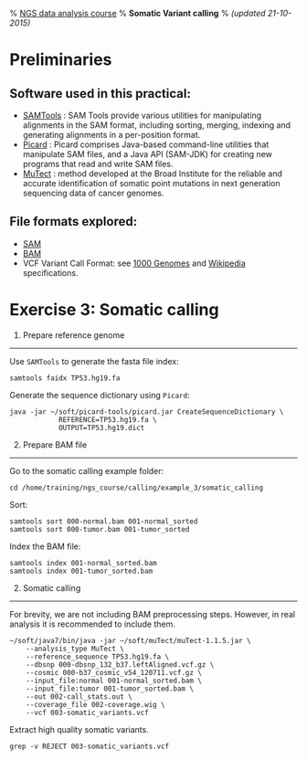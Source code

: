 % [NGS data analysis course](http://ngscourse.github.io/)
% __Somatic Variant calling__
% _(updated 21-10-2015)_

<!-- COMMON LINKS HERE -->

[SAMTools]: http://samtools.sourceforge.net/ "samtools"
[Picard]: http://picard.sourceforge.net/ "Picard"
[MuTect]: http://www.broadinstitute.org/cancer/cga/mutect_download "MuTect"

Preliminaries
================================================================================

Software used in this practical:
--------------------------------

- [SAMTools] : SAM Tools provide various utilities for manipulating alignments in the SAM format, including sorting, merging, indexing and generating alignments in a per-position format.
- [Picard] : Picard comprises Java-based command-line utilities that manipulate SAM files, and a Java API (SAM-JDK) for creating new programs that read and write SAM files.
- [MuTect] : method developed at the Broad Institute for the reliable and accurate identification of somatic point mutations in next generation sequencing data of cancer genomes.


File formats explored:
----------------------

- [SAM](http://samtools.sourceforge.net/SAMv1.pdf)
- [BAM](http://www.broadinstitute.org/igv/bam)
- VCF Variant Call Format: see [1000 Genomes](http://www.1000genomes.org/wiki/analysis/variant-call-format/vcf-variant-call-format-version-42) and [Wikipedia](http://en.wikipedia.org/wiki/Variant_Call_Format) specifications.

Exercise 3: Somatic calling
================================================================================

1. Prepare reference genome
--------------------------------------------------------------------------------
Use ``SAMTools`` to generate the fasta file index:

    samtools faidx TP53.hg19.fa

Generate the sequence dictionary using ``Picard``:

    java -jar ~/soft/picard-tools/picard.jar CreateSequenceDictionary \
				REFERENCE=TP53.hg19.fa \
				OUTPUT=TP53.hg19.dict

2. Prepare BAM file
--------------------------------------------------------------------------------

Go to the somatic calling example folder:

    cd /home/training/ngs_course/calling/example_3/somatic_calling

Sort:

    samtools sort 000-normal.bam 001-normal_sorted
    samtools sort 000-tumor.bam 001-tumor_sorted

Index the BAM file:

    samtools index 001-normal_sorted.bam
    samtools index 001-tumor_sorted.bam


2. Somatic calling
--------------------------------------------------------------------------------

For brevity, we are not including BAM preprocessing steps. However, in real analysis it is recommended to include them.

    ~/soft/java7/bin/java -jar ~/soft/muTect/muTect-1.1.5.jar \
		--analysis_type MuTect \
		--reference_sequence TP53.hg19.fa \
		--dbsnp 000-dbsnp_132_b37.leftAligned.vcf.gz \
		--cosmic 000-b37_cosmic_v54_120711.vcf.gz \
		--input_file:normal 001-normal_sorted.bam \
		--input_file:tumor 001-tumor_sorted.bam \
		--out 002-call_stats.out \
		--coverage_file 002-coverage.wig \
		--vcf 003-somatic_variants.vcf

Extract high quality somatic variants.

	grep -v REJECT 003-somatic_variants.vcf
